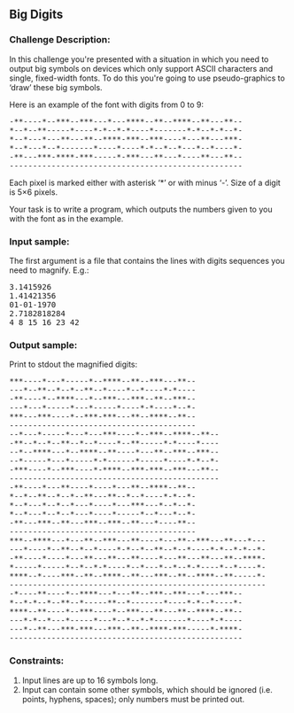 <h2>Big Digits</h2>

<h3>Challenge Description:</h3>
<p>
    In this challenge you&apos;re presented with a situation in which you need to output big symbols on devices which only
    support ASCII characters and single, fixed-width fonts. To do this you&apos;re going to use pseudo-graphics to &#x2018;draw&#x2019;
    these big symbols.
</p>
<p>
    Here is an example of the font with digits from 0 to 9:
</p>

<pre class="description-input-output">-**----*--***--***---*---****--**--****--**---**--
*--*--**-----*----*-*--*-*----*-------*-*--*-*--*-
*--*---*---**---**--****-***--***----*---**---***-
*--*---*--*-------*----*----*-*--*--*---*--*----*-
-**---***-****-***-----*-***---**---*----**---**--
--------------------------------------------------</pre>

<p>Each pixel is marked either with asterisk &#x2018;*&#x2019; or with minus &#x2018;-&#x2019;. Size of a digit is 5&#xD7;6 pixels.</p>

<p>Your task is to write a program, which outputs the numbers given to you with the font as in the example.</p>

<h3>Input sample:</h3>

<p>The first argument is a file that contains the lines with digits sequences you need to magnify. E.g.:</p>

<pre class="description-input-output">3.1415926
1.41421356
01-01-1970
2.7182818284
4 8 15 16 23 42</pre>

<h3>Output sample:</h3>

<p>Print to stdout the magnified digits:</p>

<pre class="description-input-output">***----*---*-----*--****--**--***---**--
---*--**--*--*--**--*----*--*----*-*----
-**----*--****---*--***---***--**--***--
---*---*-----*---*-----*----*-*----*--*-
***---***----*--***-***---**--****--**--
----------------------------------------
--*---*-----*---*---***----*--***--****--**--
-**--*--*--**--*--*----*--**-----*-*----*----
--*--****---*--****--**----*---**--***--***--
--*-----*---*-----*-*------*-----*----*-*--*-
-***----*--***----*-****--***-***--***---**--
---------------------------------------------
-**----*---**----*----*---**--****--**--
*--*--**--*--*--**---**--*--*----*-*--*-
*--*---*--*--*---*----*---***---*--*--*-
*--*---*--*--*---*----*-----*--*---*--*-
-**---***--**---***--***--**---*----**--
----------------------------------------
***--****---*---**--***---**----*---**--***---**---*---
---*----*--**--*--*----*-*--*--**--*--*----*-*--*-*--*-
-**----*----*---**---**---**----*---**---**---**--****-
*-----*-----*--*--*-*----*--*---*--*--*-*----*--*----*-
****--*----***--**--****--**---***--**--****--**-----*-
-------------------------------------------------------
-*----**----*--****---*---**--***--***---*---***--
*--*-*--*--**--*-----**--*-------*----*-*--*----*-
****--**----*--***----*--***---**---**--****--**--
---*-*--*---*-----*---*--*--*-*-------*----*-*----
---*--**---***-***---***--**--****-***-----*-****-
--------------------------------------------------</pre>

<h3>Constraints:</h3>
<ol>
<li>Input lines are up to 16 symbols long.</li>
<li>Input can contain some other symbols, which should be ignored (i.e. points, hyphens, spaces);
        only numbers must be printed out.</li>
</ol>
